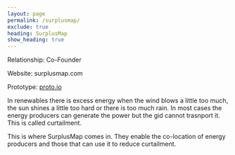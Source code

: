 ```yaml
---
layout: page
permalink: /surplusmap/
exclude: true
heading: SurplusMap
show_heading: true
---
```


Relationship: Co-Founder

Website: surplusmap.com

Prototype: [proto.io](https://liamjflood.github.io/html/SurplusMap/)


In renewables there is excess energy when the wind blows a little too much, the sun shines a little too hard or there is too much rain. In most cases the energy producers can generate the power but the gid cannot trasnport it. This is called curtailment. 

This is where SurplusMap comes in. They enable the co-location of energy producers and those that can use it to reduce curtailment. 

